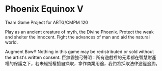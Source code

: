 # Phoenix Equinox V

Team Game Project for ARTG/CMPM 120

Play as an ancient creature of myth, the Divine Phoenix.
Protect the weak and shelter the innocent.
Fight the advances of man and aid the natural world.

Augment Bow®
Nothing in this game may be redistributed or sold without the artist's written consent.
巨無霸強弓聲明：所有遊戲裡的元素都在智慧財產權的保護之下，若未經授權擅自擷取，拿作商業用途，我們將採取法律途徑追溯。
